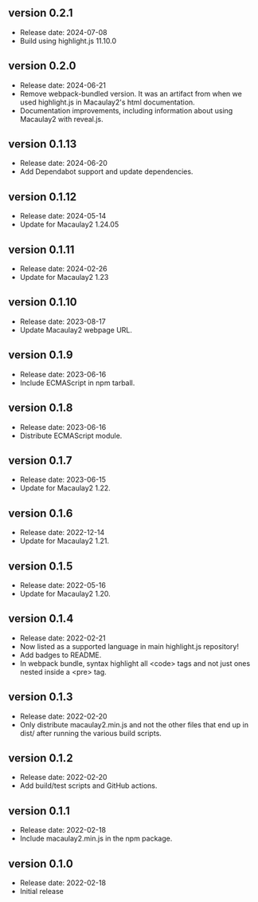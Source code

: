 version 0.2.1
-------------
* Release date: 2024-07-08
* Build using highlight.js 11.10.0

version 0.2.0
-------------
* Release date: 2024-06-21
* Remove webpack-bundled version.  It was an artifact from when we used
  highlight.js in Macaulay2's html documentation.
* Documentation improvements, including information about using Macaulay2 with
  reveal.js.

version 0.1.13
--------------
* Release date: 2024-06-20
* Add Dependabot support and update dependencies.

version 0.1.12
--------------
* Release date: 2024-05-14
* Update for Macaulay2 1.24.05

version 0.1.11
--------------
* Release date: 2024-02-26
* Update for Macaulay2 1.23

version 0.1.10
--------------
* Release date: 2023-08-17
* Update Macaulay2 webpage URL.

version 0.1.9
-------------
* Release date: 2023-06-16
* Include ECMAScript in npm tarball.

version 0.1.8
-------------
* Release date: 2023-06-16
* Distribute ECMAScript module.

version 0.1.7
-------------
* Release date: 2023-06-15
* Update for Macaulay2 1.22.

version 0.1.6
-------------
* Release date: 2022-12-14
* Update for Macaulay2 1.21.

version 0.1.5
-------------
* Release date: 2022-05-16
* Update for Macaulay2 1.20.

version 0.1.4
-------------
* Release date: 2022-02-21
* Now listed as a supported language in main highlight.js repository!
* Add badges to README.
* In webpack bundle, syntax highlight all \<code\> tags and not just ones
  nested inside a \<pre\> tag.

version 0.1.3
-------------
* Release date: 2022-02-20
* Only distribute macaulay2.min.js and not the other files that end up
  in dist/ after running the various build scripts.

version 0.1.2
-------------
* Release date: 2022-02-20
* Add build/test scripts and GitHub actions.

version 0.1.1
-------------
* Release date: 2022-02-18
* Include macaulay2.min.js in the npm package.

version 0.1.0
-------------
* Release date: 2022-02-18
* Initial release
